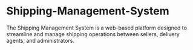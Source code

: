 # Shipping-Management-System
The Shipping Management System is a web-based platform designed to streamline and manage shipping operations between sellers, delivery agents, and administrators. 
